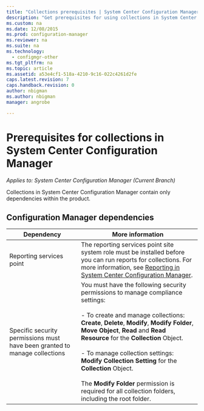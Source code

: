 ```yaml
---
title: "Collections prerequisites | System Center Configuration Manager"
description: "Get prerequisites for using collections in System Center Configuration Manager."
ms.custom: na
ms.date: 12/08/2015
ms.prod: configuration-manager
ms.reviewer: na
ms.suite: na
ms.technology:
  - configmgr-other
ms.tgt_pltfrm: na
ms.topic: article
ms.assetid: a53e4cf1-518a-4210-9c16-022c4261d2fe
caps.latest.revision: 7
caps.handback.revision: 0
author: nbigmanms.author: nbigmanmanager: angrobe

---
```

# Prerequisites for collections in System Center Configuration Manager*Applies to: System Center Configuration Manager (Current Branch)*
Collections in System Center Configuration Manager contain only dependencies within the product.  

## Configuration Manager dependencies  

|Dependency|More information|  
|----------------|----------------------|  
|Reporting services point|The reporting services point site system role must be installed before you can run reports for collections. For more information, see [Reporting in System Center Configuration Manager](../../../../core/servers/manage/reporting.md).|  
|Specific security permissions must have been granted to manage collections|You must have the following security permissions to manage compliance settings:<br /><br /> - To create and manage collections: **Create**, **Delete**, **Modify**, **Modify Folder**, **Move Object**, **Read** and **Read Resource** for the **Collection** Object.<br /><br /> - To manage collection settings: **Modify Collection Setting** for the **Collection** Object.<br /><br /> The **Modify Folder** permission is required for all collection folders, including the root folder.|  
